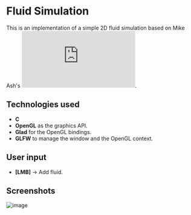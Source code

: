 # Fluid Simulation

This is an implementation of a simple 2D fluid simulation based on Mike Ash's ![Fluid Simulation for Dummies](https://mikeash.com/pyblog/fluid-simulation-for-dummies.html).

## Technologies used

- **C**
- **OpenGL** as the graphics API.
- **Glad** for the OpenGL bindings.
- **GLFW** to manage the window and the OpenGL context.

## User input

- **[LMB]** -> Add fluid.

## Screenshots

![image](https://user-images.githubusercontent.com/46039237/178845146-f64513c6-b2ad-4c8e-a3d0-4c3049fef08b.png)
